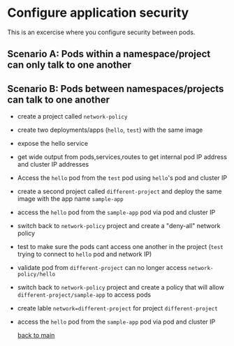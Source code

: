 # Configure application security

This is an excercise where you configure security between pods.  

## Scenario A: Pods within a namespace/project can only talk to one another 
## Scenario B: Pods between namespaces/projects can talk to one another  

- create a project called `network-policy` 

- create two deployments/apps (`hello`, `test`) with the same image

- expose the hello service

- get wide output from pods,services,routes to get internal pod IP address and cluster IP addresses

- Access the `hello` pod from the `test` pod using `hello`'s pod and cluster IP
  
- create a second project called `different-project` and deploy the same image with the app name `sample-app`

- access the `hello` pod from the `sample-app` pod via pod and cluster IP

- switch back to `network-policy` project and create a "deny-all" network policy

- test to make sure the pods cant access one another in the project (`test` trying to connect to `hello` pod and network IP)

- validate pod from `different-project` can no longer access `network-policy/hello`

- switch back to `network-policy` project and create a policy that will allow `different-project/sample-app` to access pods

- create lable `network=different-project` for project `different-project`

- access the `hello` pod from the `sample-app` pod via pod and cluster IP 
  
  
  [back to main](./README.md) 

